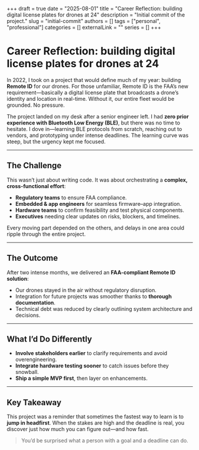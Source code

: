 +++
draft = true
date = "2025-08-01"
title = "Career Reflection: building digital license plates for drones at 24"
description = "Initial commit of the project."
slug = "initial-commit"
authors = []
tags = ["personal", "professional"]
categories = []
externalLink = ""
series = []
+++

# Career Reflection: building digital license plates for drones at 24

In 2022, I took on a project that would define much of my year: building **Remote ID** for our drones. For those unfamiliar, Remote ID is the FAA’s new requirement—basically a digital license plate that broadcasts a drone’s identity and location in real-time. Without it, our entire fleet would be grounded. No pressure.

The project landed on my desk after a senior engineer left. I had **zero prior experience with Bluetooth Low Energy (BLE)**, but there was no time to hesitate. I dove in—learning BLE protocols from scratch, reaching out to vendors, and prototyping under intense deadlines. The learning curve was steep, but the urgency kept me focused.

---

## The Challenge

This wasn’t just about writing code. It was about orchestrating a **complex, cross-functional effort**:

- **Regulatory teams** to ensure FAA compliance.
- **Embedded & app engineers** for seamless firmware–app integration.
- **Hardware teams** to confirm feasibility and test physical components.
- **Executives** needing clear updates on risks, blockers, and timelines.

Every moving part depended on the others, and delays in one area could ripple through the entire project.

---

## The Outcome

After two intense months, we delivered an **FAA-compliant Remote ID solution**:

- Our drones stayed in the air without regulatory disruption.
- Integration for future projects was smoother thanks to **thorough documentation**.
- Technical debt was reduced by clearly outlining system architecture and decisions.

---

## What I’d Do Differently

- **Involve stakeholders earlier** to clarify requirements and avoid overengineering.
- **Integrate hardware testing sooner** to catch issues before they snowball.
- **Ship a simple MVP first**, then layer on enhancements.

---

## Key Takeaway

This project was a reminder that sometimes the fastest way to learn is to **jump in headfirst**. When the stakes are high and the deadline is real, you discover just how much you can figure out—and how fast.

> You’d be surprised what a person with a goal and a deadline can do.

